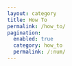 ```yaml
---
layout: category
title: How To
permalink: /how_to/
pagination: 
  enabled: true
  category: how_to
  permalink: /:num/
---
```

